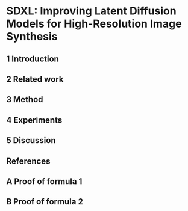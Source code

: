 # SDXL: Improving Latent Diffusion Models for High-Resolution Image Synthesis



## 1 Introduction

## 2 Related work

## 3 Method

## 4 Experiments

## 5 Discussion

## References

## A Proof of formula 1

## B Proof of formula 2
